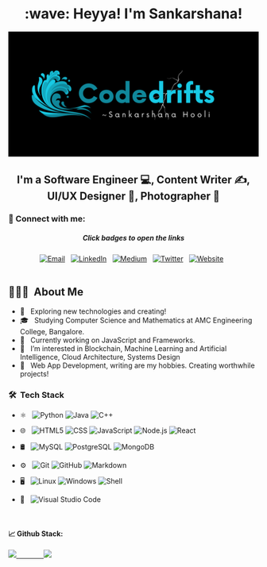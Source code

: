 <!---
codedrifts/codedrifts is a ✨ special ✨ repository because its `README.md` (this file) appears on your GitHub profile.
You can click the Preview link to take a look at your changes.
--->
<h1 align="center"> :wave: Heyya! I'm Sankarshana! </h1>
<p align="center">
  <a href="https://github.com/codedrifts/" target="_blank" rel="noreferrer"><img src="https://github.com/codedrifts/codedrifts/blob/main/assets/myfinal.png" alt="my banner"></a>
</p>
<h2 align="center"> I'm a Software Engineer 💻, Content Writer ✍️, UI/UX Designer 🎨, Photographer 📸 </h2>

### 🤝 Connect with me:
<div align="center">
  <h5>Click badges to open the links</h5>
<a href="mailto:hoolisankarshana@gmail.com"><img align="center" src="https://img.shields.io/badge/Gmail-D14836?style=for-the-badge&logo=gmail&logoColor=white" alt="Email" width="80"/></a> &nbsp;
<a href="https://www.linkedin.com/in/sankarshanaa/"><img align="center" src="https://img.shields.io/badge/LinkedIn-0077B5?style=for-the-badge&logo=linkedin&logoColor=white" alt="LinkedIn" width="100px"/></a> &nbsp;
<a href="https://medium.com/@hoolisankarshana"><img align="center" src="https://img.shields.io/badge/Medium-12100E?style=for-the-badge&logo=medium&logoColor=white" alt="Medium" width="100px"/></a> &nbsp;
<a href="https://twitter.com/codedrifts"><img align="center" src="https://img.shields.io/badge/Twitter-1DA1F2?style=for-the-badge&logo=twitter&logoColor=white" alt="Twitter" width="100px"/></a> &nbsp;
<a href="https://www.codedrifts.com"><img align="center" src="https://img.shields.io/badge/website-000000?style=for-the-badge&logo=About.me&logoColor=white" alt="Website" width="100px"/></a> &nbsp;
</div>
<br/>


## 👨🏻‍💻 &nbsp;About Me</h3>

- 🤔 &nbsp; Exploring new technologies and creating!
- 🎓 &nbsp; Studying Computer Science and Mathematics at AMC Engineering College, Bangalore.
- 💼 &nbsp; Currently working on JavaScript and Frameworks.
- 🌊 &nbsp; I’m interested in Blockchain, Machine Learning and Artificial Intelligence, Cloud Architecture, Systems Design
- 📜 &nbsp; Web App Development, writing are my hobbies. Creating worthwhile projects!

### 🛠 &nbsp;Tech Stack</h3>

- ⚛️ &nbsp;
  ![Python](https://img.shields.io/badge/-Python-333333?style=flat&logo=python)
  ![Java](https://img.shields.io/badge/-Java-333333?style=flat&logo=Java&logoColor=007396)
  ![C++](https://img.shields.io/badge/-C++-333333?style=flat&logo=C%2B%2B&logoColor=00599C) 
  
  
- 🌐 &nbsp;
  ![HTML5](https://img.shields.io/badge/-HTML5-333333?style=flat&logo=HTML5)
  ![CSS](https://img.shields.io/badge/-CSS-333333?style=flat&logo=CSS3&logoColor=1572B6)
  ![JavaScript](https://img.shields.io/badge/-JavaScript-333333?style=flat&logo=javascript)
  ![Node.js](https://img.shields.io/badge/-Node.js-333333?style=flat&logo=node.js)
  ![React](https://img.shields.io/badge/-React-333333?style=flat&logo=react) 
  
  
- 🛢 &nbsp;
  ![MySQL](https://img.shields.io/badge/-MySQL-333333?style=flat&logo=mysql)
  ![PostgreSQL](https://img.shields.io/badge/-PostgreSQL-333333?style=flat&logo=mysql)
  ![MongoDB](https://img.shields.io/badge/-MongoDB-333333?style=flat&logo=mongodb) 
  
  
- ⚙️ &nbsp;
  ![Git](https://img.shields.io/badge/-Git-333333?style=flat&logo=git)
  ![GitHub](https://img.shields.io/badge/-GitHub-333333?style=flat&logo=github)
  ![Markdown](https://img.shields.io/badge/-Markdown-333333?style=flat&logo=markdown) 
  
  
- 🖥️ &nbsp;
  ![Linux](https://img.shields.io/badge/Ubuntu-E95420?style=for-the-badge&logo=ubuntu&logoColor=white)
  ![Windows](https://img.shields.io/badge/Windows-0078D6?style=for-the-badge&logo=windows&logoColor=white)
  ![Shell](https://img.shields.io/badge/Shell_Script-121011?style=for-the-badge&logo=gnu-bash&logoColor=white) 
  
  
- 🔧 &nbsp;
  ![Visual Studio Code](https://img.shields.io/badge/-Visual%20Studio%20Code-333333?style=flat&logo=visual-studio-code&logoColor=007ACC)
<br/>

#### 📈 Github Stack:
<a href="https://github.com/codedriffts">
  <img height="180em" src="https://github-readme-stats.vercel.app/api?username=codedrifts&count_private=true&theme=tokyonight&show_icons=true" />
  &nbsp;&nbsp;&nbsp;&nbsp;&nbsp;&nbsp;&nbsp;&nbsp;&nbsp;&nbsp;&nbsp;&nbsp;
  <img height="180em" src="https://github-readme-stats.vercel.app/api/top-langs/?username=codedrifts&theme=tokyonight&layout=compact" />
  <br/><br/>
<!--   <img style="text-align:center;" height="30em" src="https://visitor-badge.glitch.me/badge?page_id=codedrifts.codedrifts" /> -->
</a>
